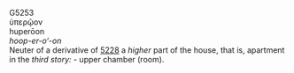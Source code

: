 <body>
  <p>G5253<br>  ὑπερῷον  <br> huperōon  <br><i>hoop-er-o‘-on </i><br>Neuter of a derivative of <a href="g5228.htm">5228</a>  a <i>higher</i> part of the house, that is, apartment in the <i>third</i> <i>story:</i> - upper chamber (room).<br></p>
 </body>